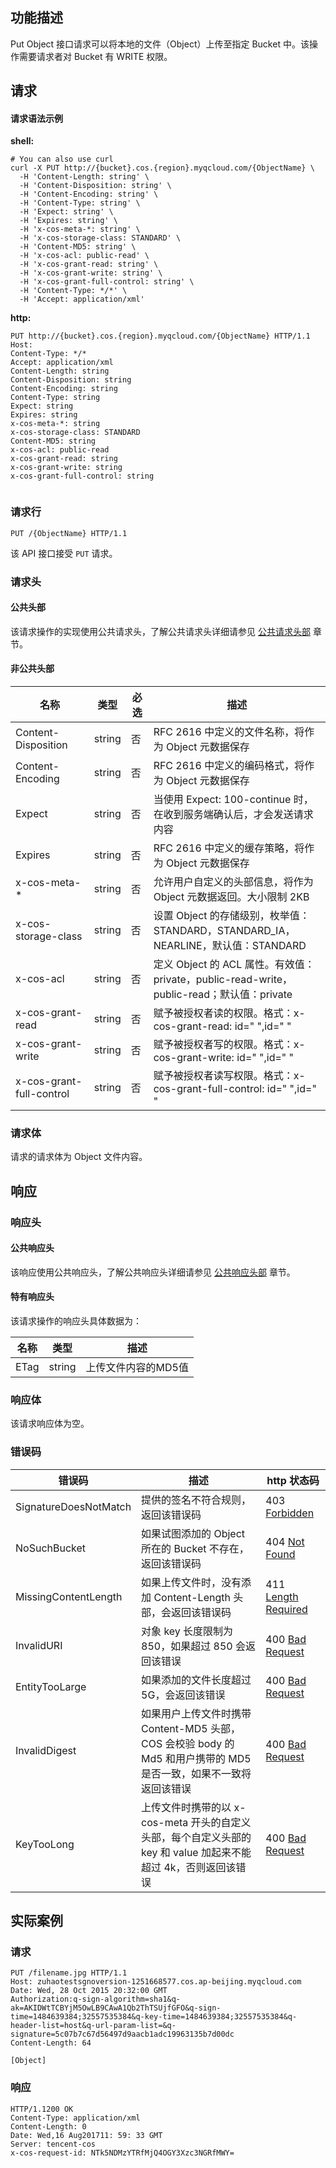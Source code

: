 ## 功能描述
Put Object 接口请求可以将本地的文件（Object）上传至指定 Bucket 中。该操作需要请求者对 Bucket 有 WRITE 权限。

## 请求
#### 请求语法示例

**shell:** 

```shell
# You can also use curl
curl -X PUT http://{bucket}.cos.{region}.myqcloud.com/{ObjectName} \
  -H 'Content-Length: string' \
  -H 'Content-Disposition: string' \
  -H 'Content-Encoding: string' \
  -H 'Content-Type: string' \
  -H 'Expect: string' \
  -H 'Expires: string' \
  -H 'x-cos-meta-*: string' \
  -H 'x-cos-storage-class: STANDARD' \
  -H 'Content-MD5: string' \
  -H 'x-cos-acl: public-read' \
  -H 'x-cos-grant-read: string' \
  -H 'x-cos-grant-write: string' \
  -H 'x-cos-grant-full-control: string' \
  -H 'Content-Type: */*' \
  -H 'Accept: application/xml'

```

**http:** 

```http
PUT http://{bucket}.cos.{region}.myqcloud.com/{ObjectName} HTTP/1.1
Host: 
Content-Type: */*
Accept: application/xml
Content-Length: string
Content-Disposition: string
Content-Encoding: string
Content-Type: string
Expect: string
Expires: string
x-cos-meta-*: string
x-cos-storage-class: STANDARD
Content-MD5: string
x-cos-acl: public-read
x-cos-grant-read: string
x-cos-grant-write: string
x-cos-grant-full-control: string


```

### 请求行

```
PUT /{ObjectName} HTTP/1.1
```

该 API 接口接受 `PUT` 请求。


### 请求头

#### 公共头部

该请求操作的实现使用公共请求头，了解公共请求头详细请参见 [公共请求头部](https://cloud.tencent.com/document/product/436/7728 "公共请求头部") 章节。

#### 非公共头部


名称|类型|必选|描述
---|---|---|---
Content-Disposition|string|否|RFC 2616 中定义的文件名称，将作为 Object 元数据保存
Content-Encoding|string|否|RFC 2616 中定义的编码格式，将作为 Object 元数据保存
Expect|string|否|当使用 Expect: 100-continue 时，在收到服务端确认后，才会发送请求内容
Expires|string|否|RFC 2616 中定义的缓存策略，将作为 Object 元数据保存
x-cos-meta-*|string|否|允许用户自定义的头部信息，将作为 Object 元数据返回。大小限制 2KB
x-cos-storage-class|string|否|设置 Object 的存储级别，枚举值：STANDARD，STANDARD_IA，NEARLINE，默认值：STANDARD
x-cos-acl|string|否|定义 Object 的 ACL 属性。有效值：private，public-read-write，public-read；默认值：private
x-cos-grant-read|string|否|赋予被授权者读的权限。格式：x-cos-grant-read: id=" ",id=" "
x-cos-grant-write|string|否|赋予被授权者写的权限。格式：x-cos-grant-write: id=" ",id=" "
x-cos-grant-full-control|string|否|赋予被授权者读写权限。格式：x-cos-grant-full-control: id=" ",id=" "


### 请求体
请求的请求体为 Object 文件内容。
## 响应
### 响应头

#### 公共响应头

该响应使用公共响应头，了解公共响应头详细请参见 [公共响应头部](https://cloud.tencent.com/document/product/436/7729 "公共响应头部") 章节。

#### 特有响应头


该请求操作的响应头具体数据为：

|名称|类型|描述|
|---|---|---|
|ETag|string|上传文件内容的MD5值|

### 响应体
该请求响应体为空。

### 错误码

错误码|描述|http 状态码
---|---|---
SignatureDoesNotMatch|提供的签名不符合规则，返回该错误码|403 [Forbidden](https://tools.ietf.org/html/rfc7231#section-6.5.3)
NoSuchBucket|如果试图添加的 Object 所在的 Bucket 不存在，返回该错误码|404 [Not Found](https://tools.ietf.org/html/rfc7231#section-6.5.4)
MissingContentLength|如果上传文件时，没有添加 Content-Length 头部，会返回该错误码|411 [Length Required](https://tools.ietf.org/html/rfc7231#section-6.5.10)
InvalidURI|对象 key 长度限制为 850，如果超过 850 会返回该错误|400 [Bad Request](https://tools.ietf.org/html/rfc7231#section-6.5.1)
EntityTooLarge|如果添加的文件长度超过 5G，会返回该错误|400 [Bad Request](https://tools.ietf.org/html/rfc7231#section-6.5.1)
InvalidDigest|如果用户上传文件时携带 Content-MD5 头部，COS 会校验 body 的 Md5 和用户携带的 MD5 是否一致，如果不一致将返回该错误|400 [Bad Request](https://tools.ietf.org/html/rfc7231#section-6.5.1)
KeyTooLong|上传文件时携带的以 x-cos-meta 开头的自定义头部，每个自定义头部的 key 和 value 加起来不能超过 4k，否则返回该错误|400 [Bad Request](https://tools.ietf.org/html/rfc7231#section-6.5.1)


## 实际案例

### 请求

```
PUT /filename.jpg HTTP/1.1
Host: zuhaotestsgnoversion-1251668577.cos.ap-beijing.myqcloud.com
Date: Wed, 28 Oct 2015 20:32:00 GMT
Authorization:q-sign-algorithm=sha1&q-ak=AKIDWtTCBYjM5OwLB9CAwA1Qb2ThTSUjfGFO&q-sign-time=1484639384;32557535384&q-key-time=1484639384;32557535384&q-header-list=host&q-url-param-list=&q-signature=5c07b7c67d56497d9aacb1adc19963135b7d00dc
Content-Length: 64

[Object]
```

### 响应

```
HTTP/1.1200 OK
Content-Type: application/xml
Content-Length: 0
Date: Wed,16 Aug201711: 59: 33 GMT
Server: tencent-cos
x-cos-request-id: NTk5NDMzYTRfMjQ4OGY3Xzc3NGRfMWY=
```


